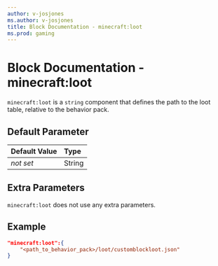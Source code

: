 ```yaml
---
author: v-josjones
ms.author: v-josjones
title: Block Documentation - minecraft:loot
ms.prod: gaming
---
```


# Block Documentation - minecraft:loot

`minecraft:loot` is a `string` component that defines the path to the loot table, relative to the behavior pack.

## Default Parameter

|Default Value|Type |
|:----|:----|
|*not set*| String|

## Extra Parameters

`minecraft:loot` does not use any extra parameters.

## Example

```json
"minecraft:loot":{
    "<path_to_behavior_pack>/loot/customblockloot.json"
}
```

